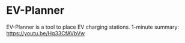 # EV-Planner
EV-Planner is a tool to place EV charging stations.
1-minute summary: https://youtu.be/Hq33CfAVbVw
